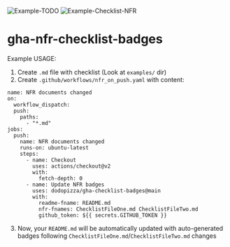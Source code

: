 ![Example-TODO](https://img.shields.io/badge/Example--TODO-75%25%206%2F8-green) 
![Example-Checklist-NFR](https://img.shields.io/badge/Example--Checklist--NFR-12%25%205%2F40-red) 


# gha-nfr-checklist-badges

Example USAGE:

1. Create `.md` file with checklist (Look at `examples/` dir)
2. Create `.github/workflows/nfr_on_push.yaml` with content:

```
name: NFR documents changed
on:
  workflow_dispatch:
  push:
    paths:
      - "*.md"
jobs:
  push:
    name: NFR documents changed
    runs-on: ubuntu-latest
    steps:
      - name: Checkout
        uses: actions/checkout@v2
        with:
          fetch-depth: 0
      - name: Update NFR badges
        uses: dodopizza/gha-checklist-badges@main
        with:
          readme-fname: README.md
          nfr-fnames: ChecklistFileOne.md ChecklistFileTwo.md
          github_token: ${{ secrets.GITHUB_TOKEN }}
```

3. Now, your `README.md` will be automatically updated with auto-generated badges following `ChecklistFileOne.md`/`ChecklistFileTwo.md` changes
